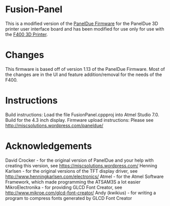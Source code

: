# Fusion-Panel
This is a modified version of the [PanelDue Firmware](https://github.com/dc42/PanelDue) for the PanelDue 3D printer user interface board and has been modified for use only for use with the [F400 3D Printer](fusion3design.com).

# Changes
This firmware is based off of version 1.13 of the PanelDue Firmware. Most of the changes are in the UI and feature addition/removal for the needs of the F400.

# Instructions

Build instructions: Load the file FusionPanel.cppproj into Atmel Studio 7.0. Build for the 4.3 inch display.
Firmware upload instructions: Please see http://miscsolutions.wordpress.com/paneldue/

# Acknowledgements
David Crocker - for the original version of PanelDue and your help with creating this version, see https://miscsolutions.wordpress.com/
Henning Karlsen - for the original versions of the TFT display driver, see http://www.henningkarlsen.com/electronics/
Atmel - for the Atmel Software Framework, which made programming the ATSAM3S a lot easier
MikroElectronika - for providing GLCD Font Creator, see http://www.mikroe.com/glcd-font-creator/
Andy (kwikius) - for writing a program to compress fonts generated by GLCD Font Creator